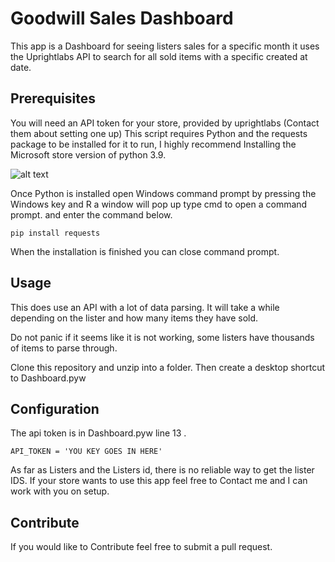 # Goodwill Sales Dashboard
This app is a Dashboard for seeing listers sales for a specific month
it uses the Uprightlabs API to search for all sold items with a specific created at date.

## Prerequisites
You will need an API token for your store, provided by uprightlabs (Contact them about setting one up)
This script requires Python and the requests package to be installed for it to run, I highly recommend Installing the Microsoft store version
of python 3.9.

![alt text](https://phoenixnap.com/kb/wp-content/uploads/2021/08/starting-python-3-9-installation-in-microsoft-store.png)

Once Python is installed open Windows command prompt by pressing the Windows key and R
a window will pop up type cmd to open a command prompt. and enter the command below.
```
pip install requests
```
When the installation is finished you can close command prompt.
## Usage
This does use an API with a lot of data parsing.
It will take a while depending on the lister and
how many items they have sold.

Do not panic if it seems like it is not working, some listers have thousands of items
to parse through.

Clone this repository and unzip into a folder.
Then create a desktop shortcut to Dashboard.pyw

## Configuration
The api token is in Dashboard.pyw line 13 .
```
API_TOKEN = 'YOU KEY GOES IN HERE'

```
As far as Listers and the Listers id, there is no reliable way to get the lister IDS.
If your store wants to use this app feel free to Contact me and I can work with you on setup.
## Contribute
If you would like to Contribute feel free to submit a pull request.
